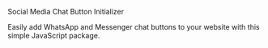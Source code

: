 Social Media Chat Button Initializer

Easily add WhatsApp and Messenger chat buttons to your website with this simple JavaScript package. 

